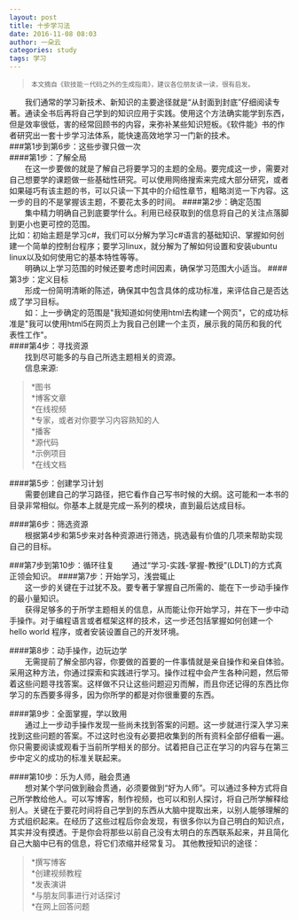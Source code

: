 ```yaml
---
layout: post
title: 十步学习法
date: 2016-11-08 08:03
author: 一朵云
categories: study
tags: 学习
---
```

><small>本文摘自《软技能－代码之外的生成指南》，建议各位朋友读一读，很有启发。</small>  

　　我们通常的学习新技术、新知识的主要途径就是“从封面到封底”仔细阅读专著。通读全书后再将自己学到的知识应用于实践。使用这个方法确实能学到东西，但是效率很低，害的经常回顾书的内容，来弥补某些知识短板。《软件能》书的作者研究出一套十步学习法体系，能快速高效地学习一门新的技术。  
###第1步到第6步：这些步骤只做一次  
####第1步：了解全局  
　　在这一步要做的就是了解自己将要学习的主题的全局。要完成这一步，需要对自己想要学的课题做一些基础性研究。可以使用网络搜索来完成大部分研究，或者如果碰巧有该主题的书，可以只读一下其中的介绍性章节，粗略浏览一下内容。这一步的目的不是掌握该主题，不要花太多的时间。
####第2步：确定范围  
　　集中精力明确自己到底要学什么。利用已经获取到的信息将自己的关注点落脚到更小也更可控的范围。  
比如：初始主题是学习c#，我们可以分解为学习c#语言的基础知识、掌握如何创建一个简单的控制台程序；要学习linux，就分解为了解如何设置和安装ubuntu linux以及如何使用它的基本特性等等。  
　　明确以上学习范围的时候还要考虑时间因素，确保学习范围大小适当。
####第3步：定义目标  
　　形成一份简明清晰的陈述，确保其中包含具体的成功标准，来评估自己是否达成了学习目标。  
　　如：上一步确定的范围是"我知道如何使用html去构建一个网页"，它的成功标准是"我可以使用html5在网页上为我自己创建一个主页，展示我的简历和我的代表性工作"。  
####第4步：寻找资源  
　　找到尽可能多的与自己所选主题相关的资源。  
　　信息来源:  
>*图书  
*博客文章  
*在线视频  
*专家，或者对你要学习内容熟知的人  
*播客  
*源代码  
*示例项目  
*在线文档  

####第5步：创建学习计划  
　　需要创建自己的学习路径，把它看作自己写书时候的大纲。这可能和一本书的目录非常相似。你基本上就是完成一系列的模块，直到最后达成目标。

####第6步：筛选资源  
　　根据第4步和第5步来对各种资源进行筛选，挑选最有价值的几项来帮助实现自己的目标。

###第7步到第10步：循环往复
　　通过“学习-实践-掌握-教授”(LDLT)的方式真正领会知识。
####第7步：开始学习，浅尝辄止  
　　这一步的关键在于过犹不及。要专著于掌握自己所需的、能在下一步动手操作的最小量知识。  
　　获得足够多的于所学主题相关的信息，从而能让你开始学习，并在下一步中动手操作。对于编程语言或者框架这样的技术，这一步还包括掌握如何创建一个hello world 程序，或者安装设置自己的开发环境。

####第8步：动手操作，边玩边学  
　　无需提前了解全部内容，你要做的首要的一件事情就是亲自操作和亲自体验。采用这种方法，你通过探索和实践进行学习。操作过程中会产生各种问题，然后带着这些问题寻找答案。这样做不只让这些问题迎刃而解，而且你还记得的东西比你学习的东西要多得多，因为你所学的都是对你很重要的东西。

####第9步：全面掌握，学以致用  
　　通过上一步动手操作发现一些尚未找到答案的问题。这一步就进行深入学习来找到这些问题的答案。不过这时也没有必要把收集到的所有资料全部仔细看一遍。你只需要阅读或观看于当前所学相关的部分。试着把自己正在学习的内容与在第三步中定义的成功的标准关联起来。

####第10步：乐为人师，融会贯通  
　　想对某个学问做到融会贯通，必须要做到“好为人师”。可以通过多种方式将自己所学教给他人。可以写博客，制作视频，也可以和别人探讨，将自己所学解释给别人。关键在于要花时间将自己学到的东西从大脑中提取出来，以别人能够理解的方式组织起来。在经历了这些过程后你会发现，有很多你以为自己明白的知识点，其实并没有摸透。于是你会将那些以前自己没有太明白的东西联系起来，并且简化自己大脑中已有的信息，将它们浓缩并经常复习。
其他教授知识的途径：  
>*撰写博客  
*创建视频教程  
*发表演讲  
*与朋友同事进行对话探讨  
*在网上回答问题  





